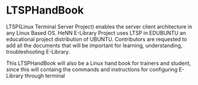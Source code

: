 LTSPHandBook
============
LTSP(Linux Terminal Server Project) enables the server client architecture in any Linux Based OS. HeNN E-Library Project uses LTSP in EDUBUNTU an educational project distribution of UBUNTU. 
Contributors are requested to add all the documents that will be important for learning, understanding, troubleshooting E-Library.

This LTSPHandBook will also be a Linux hand book for trainers and student, since this will containg the commands and instructions for configuring E-Library through terminal 
